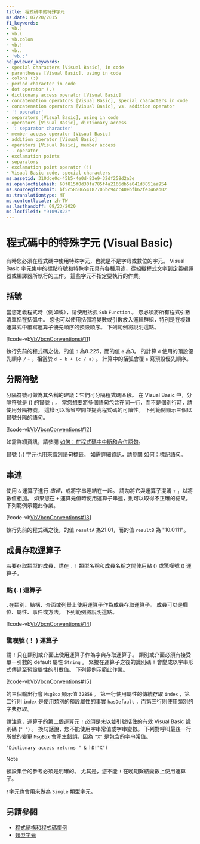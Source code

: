 ```yaml
---
title: 程式碼中的特殊字元
ms.date: 07/20/2015
f1_keywords:
- vb.)
- vb.(
- vb.colon
- vb.!
- vb..
- 'vb.:'
helpviewer_keywords:
- special characters [Visual Basic], in code
- parentheses [Visual Basic], using in code
- colons (:)
- period character in code
- dot operator (.)
- dictionary access operator [Visual Basic]
- concatenation operators [Visual Basic], special characters in code
- concatenation operators [Visual Basic], vs. addition operator
- '! operator'
- separators [Visual Basic], using in code
- operators [Visual Basic], dictionary access
- ': separator character'
- member access operator [Visual Basic]
- addition operator [Visual Basic]
- operators [Visual Basic], member access
- . operator
- exclamation points
- separators
- exclamation point operator (!)
- Visual Basic code, special characters
ms.assetid: 310dce0c-45b5-4e0d-83e9-32df258d2a3e
ms.openlocfilehash: 60f815f0d30fa785f4a2166db5a041d3851aa954
ms.sourcegitcommit: bf5c5850654187705bc94cc40ebfb62fe346ab02
ms.translationtype: MT
ms.contentlocale: zh-TW
ms.lasthandoff: 09/23/2020
ms.locfileid: "91097822"
---
```

# <a name="special-characters-in-code-visual-basic"></a>程式碼中的特殊字元 (Visual Basic)

有時您必須在程式碼中使用特殊字元，也就是不是字母或數位的字元。 Visual Basic 字元集中的標點符號和特殊字元具有各種用途，從組織程式文字到定義編譯器或編譯器所執行的工作。 這些字元不指定要執行的作業。  
  
## <a name="parentheses"></a>括號  

 當您定義程式時（例如或），請使用括弧 `Sub` `Function` 。 您必須將所有程式引數清單括在括弧中。 您也可以使用括弧將變數或引數放入邏輯群組，特別是在複雜運算式中覆寫運算子優先順序的預設順序。 下列範例將說明這點。  
  
 [!code-vb[VbVbcnConventions#11](~/samples/snippets/visualbasic/VS_Snippets_VBCSharp/VbVbcnConventions/VB/Class1.vb#11)]  
  
 執行先前的程式碼之後，的值 `d` 為8.225，而的值 `e` 為3。 的計算 `d` 使用的預設優先順序 `/` `+` ，相當於 `d = b + (c / a)` 。 計算中的括弧會覆 `e` 寫預設優先順序。  
  
## <a name="separators"></a>分隔符號  

 分隔符號可做為其名稱的建議：它們可分隔程式碼區段。 在 Visual Basic 中，分隔符號是 () 的冒號 `:` 。 當您想要將多個語句包含在同一行，而不是個別行時，請使用分隔符號。 這樣可以節省空間並提高程式碼的可讀性。 下列範例顯示三個以冒號分隔的語句。  
  
 [!code-vb[VbVbcnConventions#12](~/samples/snippets/visualbasic/VS_Snippets_VBCSharp/VbVbcnConventions/VB/Class1.vb#12)]  
  
 如需詳細資訊，請參閱 [如何：在程式碼中中斷和合併語句](how-to-break-and-combine-statements-in-code.md)。  
  
 冒號 (`:`) 字元也用來識別語句標籤。 如需詳細資訊，請參閱 [如何：標記語句](how-to-label-statements.md)。  
  
## <a name="concatenation"></a>串連  

 使用 `&` 運算子進行 *串連*，或將字串連結在一起。 請勿將它與運算子混淆 `+` ，以將數值相加。 如果您在 `+` 運算元值時使用運算子串連，則可以取得不正確的結果。 下列範例示範此作業。  
  
 [!code-vb[VbVbcnConventions#13](~/samples/snippets/visualbasic/VS_Snippets_VBCSharp/VbVbcnConventions/VB/Class1.vb#13)]  
  
 執行先前的程式碼之後，的值 `resultA` 為21.01，而的值 `resultB` 為 "10.0111"。  
  
## <a name="member-access-operators"></a>成員存取運算子  

 若要存取類型的成員，請在 `.` `!` 類型名稱和成員名稱之間使用點 () 或驚嘆號 () 運算子。  
  
### <a name="dot--operator"></a>點 (. ) 運算子  

 `.`在類別、結構、介面或列舉上使用運算子作為成員存取運算子。 成員可以是欄位、屬性、事件或方法。 下列範例將說明這點。  
  
 [!code-vb[VbVbcnConventions#14](~/samples/snippets/visualbasic/VS_Snippets_VBCSharp/VbVbcnConventions/VB/Class1.vb#14)]  
  
### <a name="exclamation-point--operator"></a>驚嘆號 (！ ) 運算子  

 請 `!` 只在類別或介面上使用運算子作為字典存取運算子。 類別或介面必須有接受單一引數的 default 屬性 `String` 。 緊接在運算子之後的識別碼 `!` 會變成以字串形式傳遞至預設屬性的引數值。 下列範例示範此作業。  
  
 [!code-vb[VbVbcnConventions#15](~/samples/snippets/visualbasic/VS_Snippets_VBCSharp/VbVbcnConventions/VB/Class1.vb#15)]  
  
 的三個輸出行會 `MsgBox` 顯示值 `32856` 。 第一行使用屬性的傳統存取 `index` ，第二行則 `index` 是使用類別的預設屬性的事實 `hasDefault` ，而第三行則使用類別的字典存取。  
  
 請注意，運算子的第二個運算元 `!` 必須是未以雙引號括住的有效 Visual Basic 識別碼 (`" "`) 。 換句話說，您不能使用字串常值或字串變數。 下列對呼叫最後一行所做的變更 `MsgBox` 會產生錯誤，因為 `"X"` 是包含的字串常值。  
  
 `"Dictionary access returns " & hD!"X")`  
  
> [!NOTE]
> 預設集合的參考必須是明確的。 尤其是，您不能 `!` 在晚期繫結變數上使用運算子。  
  
 `!`字元也會用來做為 `Single` 類型字元。  
  
## <a name="see-also"></a>另請參閱

- [程式結構和程式碼慣例](program-structure-and-code-conventions.md)
- [類型字元](../language-features/data-types/type-characters.md)
